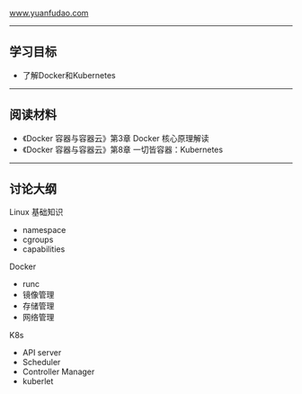 www.yuanfudao.com


---

## 学习目标
* 了解Docker和Kubernetes

---

## 阅读材料
* 《Docker 容器与容器云》第3章 Docker 核心原理解读
* 《Docker 容器与容器云》第8章 一切皆容器：Kubernetes

---

## 讨论大纲
Linux 基础知识
* namespace
* cgroups
* capabilities

Docker
* runc
* 镜像管理
* 存储管理
* 网络管理

K8s
* API server
* Scheduler
* Controller Manager
* kuberlet


